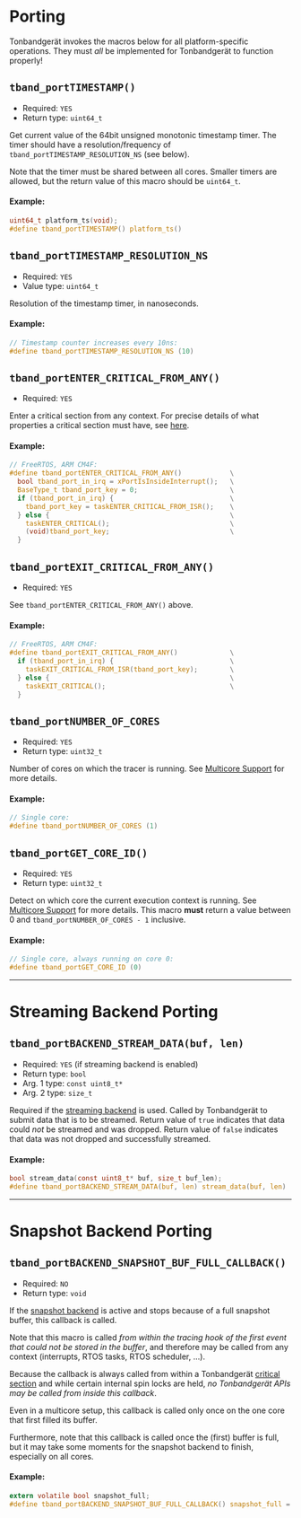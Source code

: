 # Porting

Tonbandgerät invokes the macros below for all platform-specific operations. They
must *all* be implemented for Tonbandgerät to function properly!

## `tband_portTIMESTAMP()`
- Required: `YES`
- Return type: `uint64_t`

Get current value of the 64bit unsigned monotonic timestamp timer. The timer should have a
resolution/frequency of `tband_portTIMESTAMP_RESOLUTION_NS` (see below).

Note that the timer must be shared between all cores. Smaller timers are allowed, but the
return value of this macro should be `uint64_t`.

#### Example:
```c
uint64_t platform_ts(void);
#define tband_portTIMESTAMP() platform_ts()
```

## `tband_portTIMESTAMP_RESOLUTION_NS`
- Required: `YES`
- Value type: `uint64_t`

Resolution of the timestamp timer, in nanoseconds.

#### Example:
```c
// Timestamp counter increases every 10ns:
#define tband_portTIMESTAMP_RESOLUTION_NS (10)
```

## `tband_portENTER_CRITICAL_FROM_ANY()`
- Required: `YES`

Enter a critical section from any context. For precise details of what properties
a critical section must have, see [here](./porting_critical_sections.md).

#### Example:
```c
// FreeRTOS, ARM CM4F:
#define tband_portENTER_CRITICAL_FROM_ANY()            \
  bool tband_port_in_irq = xPortIsInsideInterrupt();   \
  BaseType_t tband_port_key = 0;                       \
  if (tband_port_in_irq) {                             \
    tband_port_key = taskENTER_CRITICAL_FROM_ISR();    \
  } else {                                             \
    taskENTER_CRITICAL();                              \
    (void)tband_port_key;                              \
  }
```

## `tband_portEXIT_CRITICAL_FROM_ANY()`
- Required: `YES`

See `tband_portENTER_CRITICAL_FROM_ANY()` above.

#### Example:
```c
// FreeRTOS, ARM CM4F:
#define tband_portEXIT_CRITICAL_FROM_ANY()             \
  if (tband_port_in_irq) {                             \
    taskEXIT_CRITICAL_FROM_ISR(tband_port_key);        \
  } else {                                             \
    taskEXIT_CRITICAL();                               \
  }
```

## `tband_portNUMBER_OF_CORES`
- Required: `YES`
- Return type: `uint32_t`

Number of cores on which the tracer is running. See [Multicore Support](./multicore_support.md) for more
details.

#### Example:
```c
// Single core:
#define tband_portNUMBER_OF_CORES (1)
```

## `tband_portGET_CORE_ID()`
- Required: `YES`
- Return type: `uint32_t`

Detect on which core the current execution context is running. See [Multicore Support](./multicore_support.md) for more
details. This macro **must** return a value between 0 and `tband_portNUMBER_OF_CORES - 1` inclusive.

#### Example:
```c
// Single core, always running on core 0:
#define tband_portGET_CORE_ID (0)
```
---
# Streaming Backend Porting

## `tband_portBACKEND_STREAM_DATA(buf, len)`
- Required: `YES` (if streaming backend is enabled)
- Return type: `bool`
- Arg. 1 type: `const uint8_t*`
- Arg. 2 type: `size_t`

Required if the [streaming backend](./streaming.md) is used. Called by Tonbandgerät to
submit data that is to be streamed. Return value of `true` indicates that data could *not*
be streamed and was dropped. Return value of `false` indicates that data was not dropped
and successfully streamed.

#### Example:
```c
bool stream_data(const uint8_t* buf, size_t buf_len);
#define tband_portBACKEND_STREAM_DATA(buf, len) stream_data(buf, len)
```

---
# Snapshot Backend Porting

## `tband_portBACKEND_SNAPSHOT_BUF_FULL_CALLBACK()`
- Required: `NO`
- Return type: `void`

If the [snapshot backend](./snapshot.md) is active and stops because of a full
snapshot buffer, this callback is called.

Note that this macro is called *from within the tracing hook of the first event that could not be stored in the buffer*, and
therefore may be called from any context (interrupts, RTOS tasks, RTOS scheduler, ...).

Because the callback is always called from within a Tonbandgerät [critical section](./porting_critical_sections.md) and
while certain internal spin locks are held, *no Tonbandgerät APIs may be called from inside this callback*.

Even in a multicore setup, this callback is called only once on the one core that first filled
its buffer.

Furthermore, note that this callback is called once the (first) buffer is full, but it may take some moments for the snapshot
backend to finish, especially on all cores.

#### Example:
```c
extern volatile bool snapshot_full;
#define tband_portBACKEND_SNAPSHOT_BUF_FULL_CALLBACK() snapshot_full = true
```
